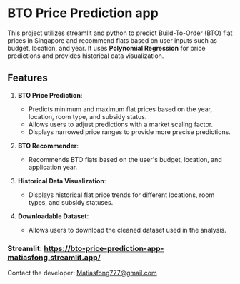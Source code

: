 # BTO Price Prediction app
This project utilizes streamlit and python to predict Build-To-Order (BTO) flat prices in Singapore and recommend flats based on user inputs such as budget, location, and year. It uses **Polynomial Regression** for price predictions and provides historical data visualization.

## Features
1. **BTO Price Prediction**:
   - Predicts minimum and maximum flat prices based on the year, location, room type, and subsidy status.
   - Allows users to adjust predictions with a market scaling factor.
   - Displays narrowed price ranges to provide more precise predictions.
   
2. **BTO Recommender**:
   - Recommends BTO flats based on the user's budget, location, and application year.

3. **Historical Data Visualization**:
   - Displays historical flat price trends for different locations, room types, and subsidy statuses.

4. **Downloadable Dataset**:
   - Allows users to download the cleaned dataset used in the analysis.

### Streamlit: https://bto-price-prediction-app-matiasfong.streamlit.app/
Contact the developer: Matiasfong777@gmail.com
